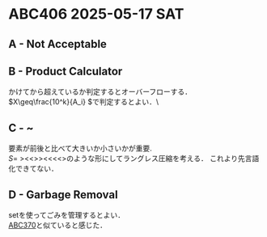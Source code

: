 # ABC406  2025-05-17 SAT

## A - Not Acceptable

## B - Product Calculator

かけてから超えているか判定するとオーバーフローする．\
$`X\geq\frac{10^k}{A_i} `$で判定するとよい．\

## C - ~

要素が前後と比べて大きいか小さいかが重要.\
$`S=`$ ><<>><<<<>のような形にしてラングレス圧縮を考える．
これより先言語化できてない．

## D - Garbage Removal

setを使ってごみを管理するとよい．\
[ABC370](https://atcoder.jp/contests/abc370/tasks/abc370_d)と似ていると感じた．
